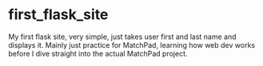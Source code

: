 # first_flask_site
My first flask site, very simple, just takes user first and last name and displays it.
Mainly just practice for MatchPad, learning how web dev works before I dive straight into the actual MatchPad project.
